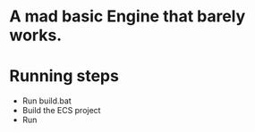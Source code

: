 # A mad basic Engine that barely works.

# Running steps

* Run build.bat
* Build the ECS project
* Run
